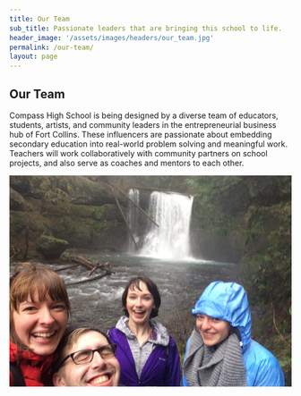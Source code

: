 ```yaml
---
title: Our Team
sub_title: Passionate leaders that are bringing this school to life.
header_image: '/assets/images/headers/our_team.jpg'
permalink: /our-team/
layout: page
---
```

## Our Team
Compass High School is being designed by a diverse team of educators, students, artists, and community leaders in the entrepreneurial business hub of Fort Collins. These influencers are passionate about embedding secondary education into real-world problem solving and meaningful work. Teachers will work collaboratively with community partners on school projects, and also serve as coaches and mentors to each other.

![alt text](/assets/images/compass-team.jpg "Our Team")
